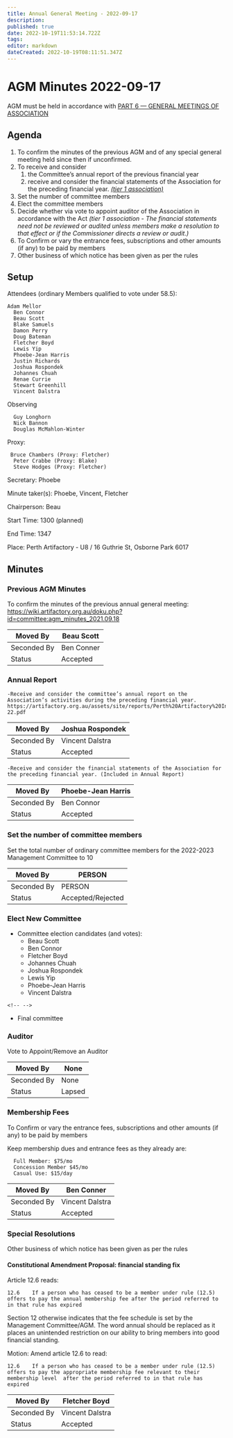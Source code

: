 ```yaml
---
title: Annual General Meeting - 2022-09-17
description: 
published: true
date: 2022-10-19T11:53:14.722Z
tags: 
editor: markdown
dateCreated: 2022-10-19T08:11:51.347Z
---
```


# AGM Minutes 2022-09-17

AGM must be held in accordance with [PART 6 — GENERAL MEETINGS OF ASSOCIATION](https://wiki.artifactory.org.au/doku.php?id=constitution#annual_general_meeting)

## Agenda

1.  To confirm the minutes of the previous AGM and of any special general meeting held since then if unconfirmed.
2.  To receive and consider
    1.  the Committee’s annual report of the previous financial year
    2.  receive and consider the financial statements of the Association for the preceding financial year. *[(tier 1 association)](https://www.commerce.wa.gov.au/publications/financial-reporting-under-new-associations-law)*
3.  Set the number of committee members
4.  Elect the committee members
5.  Decide whether via vote to appoint auditor of the Association in accordance with the Act *(tier 1 association - The financial statements need not be reviewed or audited unless members make a resolution to that effect or if the Commissioner directs a review or audit.)*
6.  To Confirm or vary the entrance fees, subscriptions and other amounts (if any) to be paid by members
7.  Other business of which notice has been given as per the rules

## Setup

Attendees (ordinary Members qualified to vote under 58.5):

    Adam Mellor
      Ben Connor
      Beau Scott
      Blake Samuels
      Damon Perry
      Doug Bateman
      Fletcher Boyd
      Lewis Yip
      Phoebe-Jean Harris
      Justin Richards
      Joshua Rospondek
      Johannes Chuah
      Renae Currie
      Stewart Greenhill
      Vincent Dalstra
      

Observing

      Guy Longhorn
      Nick Bannon
      Douglas McMahlon-Winter

Proxy:

     Bruce Chambers (Proxy: Fletcher)
      Peter Crabbe (Proxy: Blake)
      Steve Hodges (Proxy: Fletcher)

Secretary: Phoebe

Minute taker(s): Phoebe, Vincent, Fletcher

Chairperson: Beau

Start Time: 1300 (planned)

End Time: 1347

Place: Perth Artifactory - U8 / 16 Guthrie St, Osborne Park 6017

## Minutes

### Previous AGM Minutes

To confirm the minutes of the previous annual general meeting: <https://wiki.artifactory.org.au/doku.php?id=committee:agm_minutes_2021.09.18>

| Moved By    | Beau Scott |
|-------------|------------|
| Seconded By | Ben Conner |
| Status      | Accepted   |

### Annual Report

    -Receive and consider the committee’s annual report on the Association’s activities during the preceding financial year. https://artifactory.org.au/assets/site/reports/Perth%20Artifactory%20Inc%20Annual%20Report%202021-22.pdf

| Moved By    | Joshua Rospondek |
|-------------|------------------|
| Seconded By | Vincent Dalstra  |
| Status      | Accepted         |

    -Receive and consider the financial statements of the Association for the preceding financial year. (Included in Annual Report)

| Moved By    | Phoebe-Jean Harris |
|-------------|--------------------|
| Seconded By | Ben Connor         |
| Status      | Accepted           |

### Set the number of committee members

Set the total number of ordinary committee members for the 2022-2023 Management Committee to 10

| Moved By    | PERSON            |
|-------------|-------------------|
| Seconded By | PERSON            |
| Status      | Accepted/Rejected |

### Elect New Committee

-   Committee election candidates (and votes):
    -   Beau Scott
    -   Ben Connor
    -   Fletcher Boyd
    -   Johannes Chuah
    -   Joshua Rospondek
    -   Lewis Yip
    -   Phoebe-Jean Harris
    -   Vincent Dalstra

```{=html}
<!-- -->
```
-   Final committee

### Auditor

Vote to Appoint/Remove an Auditor

| Moved By    | None   |
|-------------|--------|
| Seconded By | None   |
| Status      | Lapsed |

### Membership Fees

To Confirm or vary the entrance fees, subscriptions and other amounts (if any) to be paid by members

Keep membership dues and entrance fees as they already are:

      Full Member: $75/mo
      Concession Member $45/mo
      Casual Use: $15/day

| Moved By    | Ben Conner      |
|-------------|-----------------|
| Seconded By | Vincent Dalstra |
| Status      | Accepted        |

### Special Resolutions

Other business of which notice has been given as per the rules

#### Constitutional Amendment Proposal: financial standing fix

Article 12.6 reads:

    12.6    If a person who has ceased to be a member under rule (12.5) offers to pay the annual membership fee after the period referred to in that rule has expired

Section 12 otherwise indicates that the fee schedule is set by the Management Committee/AGM. The word annual should be replaced as it places an unintended restriction on our ability to bring members into good financial standing.

Motion: Amend article 12.6 to read:

    12.6    If a person who has ceased to be a member under rule (12.5) offers to pay the appropriate membership fee relevant to their membership level  after the period referred to in that rule has expired

| Moved By    | Fletcher Boyd   |
|-------------|-----------------|
| Seconded By | Vincent Dalstra |
| Status      | Accepted        |

